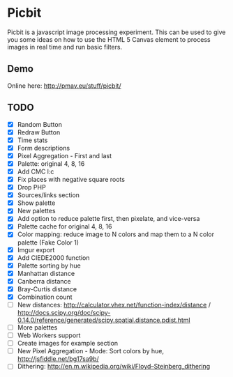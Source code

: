 # Picbit
Picbit is a javascript image processing experiment. This can be used to give you some ideas on how to use the HTML 5 Canvas element to process images in real time and run basic filters.

## Demo
Online here: http://pmav.eu/stuff/picbit/

## TODO
- [x] Random Button
- [x] Redraw Button
- [x] Time stats
- [x] Form descriptions
- [x] Pixel Aggregation - First and last
- [x] Palette: original 4, 8, 16
- [x] Add CMC l:c
- [x] Fix places with negative square roots
- [x] Drop PHP
- [x] Sources/links section
- [x] Show palette
- [x] New palettes
- [x] Add option to reduce palette first, then pixelate, and vice-versa
- [x] Palette cache for original 4, 8, 16
- [x] Color mapping: reduce image to N colors and map them to a N color palette (Fake Color 1)
- [x] Imgur export
- [x] Add CIEDE2000 function
- [x] Palette sorting by hue
- [x] Manhattan distance
- [x] Canberra distance
- [x] Bray-Curtis distance
- [x] Combination count
- [ ] New distances: http://calculator.vhex.net/function-index/distance / http://docs.scipy.org/doc/scipy-0.14.0/reference/generated/scipy.spatial.distance.pdist.html
- [ ] More palettes
- [ ] Web Workers support
- [ ] Create images for example section
- [ ] New Pixel Aggregation - Mode: Sort colors by hue, http://jsfiddle.net/bg17sa9b/
- [ ] Dithering: http://en.m.wikipedia.org/wiki/Floyd–Steinberg_dithering